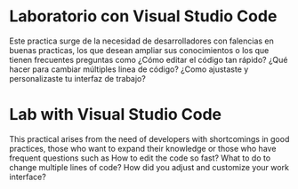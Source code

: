 # Laboratorio con Visual Studio Code
Este practica surge de la necesidad de desarrolladores con falencias en buenas practicas, los que desean ampliar sus conocimientos o los que tienen frecuentes preguntas como  ¿Cómo editar el código tan rápido?  ¿Qué hacer para cambiar múltiples linea de código?  ¿Como ajustaste y personalizaste tu interfaz de trabajo?

# Lab with Visual Studio Code
This practical arises from the need of developers with shortcomings in good practices, those who want to expand their knowledge or those who have frequent questions such as How to edit the code so fast? What to do to change multiple lines of code? How did you adjust and customize your work interface?

